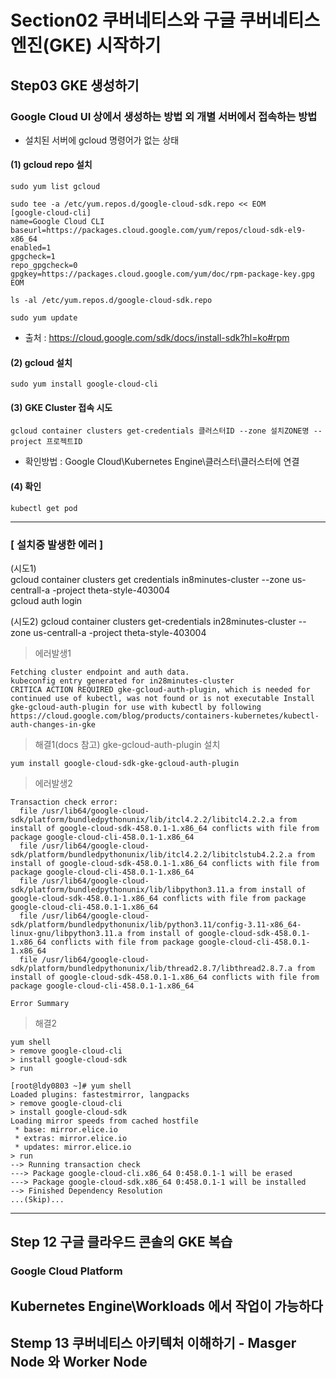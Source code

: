 # Section02 쿠버네티스와 구글 쿠버네티스 엔진(GKE) 시작하기
## Step03 GKE 생성하기
### Google Cloud UI 상에서 생성하는 방법 외 개별 서버에서 접속하는 방법
* 설치된 서버에 gcloud 명령어가 없는 상태
#### (1) gcloud repo 설치
```
sudo yum list gcloud
```

```
sudo tee -a /etc/yum.repos.d/google-cloud-sdk.repo << EOM
[google-cloud-cli]
name=Google Cloud CLI
baseurl=https://packages.cloud.google.com/yum/repos/cloud-sdk-el9-x86_64
enabled=1
gpgcheck=1
repo_gpgcheck=0
gpgkey=https://packages.cloud.google.com/yum/doc/rpm-package-key.gpg
EOM
```

```
ls -al /etc/yum.repos.d/google-cloud-sdk.repo
```

```
sudo yum update
```   
* 출처 : https://cloud.google.com/sdk/docs/install-sdk?hl=ko#rpm

#### (2) gcloud 설치
```
sudo yum install google-cloud-cli
```   
#### (3) GKE Cluster 접속 시도
```
gcloud container clusters get-credentials 클러스터ID --zone 설치ZONE명 --project 프로젝트ID
```
* 확인방법 : Google Cloud\Kubernetes Engine\클러스터\클러스터에 연결   
#### (4) 확인
```
kubectl get pod
```   
---
### [ 설치중 발생한 에러 ]
(시도1)   
gcloud container clusters get credentials in8minutes-cluster --zone us-centrall-a -project theta-style-403004   
gcloud auth login    

(시도2)
gcloud container clusters get-credentials in28minutes-cluster --zone us-centrall-a -project theta-style-403004   
> 에러발생1    
```
Fetching cluster endpoint and auth data.   
kubeconfig entry generated for in28minutes-cluster   
CRITICA ACTION REQUIRED gke-gcloud-auth-plugin, which is needed for continued use of kubectl, was not found or is not executable Install
gke-gcloud-auth-plugin for use with kubectl by following
https://cloud.google.com/blog/products/containers-kubernetes/kubectl-auth-changes-in-gke   
```
> 해결1(docs 참고) gke-gcloud-auth-plugin 설치
```
yum install google-cloud-sdk-gke-gcloud-auth-plugin   
```
> 에러발생2   
```
Transaction check error:
  file /usr/lib64/google-cloud-sdk/platform/bundledpythonunix/lib/itcl4.2.2/libitcl4.2.2.a from install of google-cloud-sdk-458.0.1-1.x86_64 conflicts with file from package google-cloud-cli-458.0.1-1.x86_64
  file /usr/lib64/google-cloud-sdk/platform/bundledpythonunix/lib/itcl4.2.2/libitclstub4.2.2.a from install of google-cloud-sdk-458.0.1-1.x86_64 conflicts with file from package google-cloud-cli-458.0.1-1.x86_64
  file /usr/lib64/google-cloud-sdk/platform/bundledpythonunix/lib/libpython3.11.a from install of google-cloud-sdk-458.0.1-1.x86_64 conflicts with file from package google-cloud-cli-458.0.1-1.x86_64
  file /usr/lib64/google-cloud-sdk/platform/bundledpythonunix/lib/python3.11/config-3.11-x86_64-linux-gnu/libpython3.11.a from install of google-cloud-sdk-458.0.1-1.x86_64 conflicts with file from package google-cloud-cli-458.0.1-1.x86_64
  file /usr/lib64/google-cloud-sdk/platform/bundledpythonunix/lib/thread2.8.7/libthread2.8.7.a from install of google-cloud-sdk-458.0.1-1.x86_64 conflicts with file from package google-cloud-cli-458.0.1-1.x86_64

Error Summary
```
> 해결2
```
yum shell   
> remove google-cloud-cli   
> install google-cloud-sdk   
> run
```   
```
[root@ldy0803 ~]# yum shell
Loaded plugins: fastestmirror, langpacks
> remove google-cloud-cli
> install google-cloud-sdk
Loading mirror speeds from cached hostfile
 * base: mirror.elice.io
 * extras: mirror.elice.io
 * updates: mirror.elice.io
> run
--> Running transaction check
---> Package google-cloud-cli.x86_64 0:458.0.1-1 will be erased
---> Package google-cloud-sdk.x86_64 0:458.0.1-1 will be installed
--> Finished Dependency Resolution
...(Skip)...
```   
---
## Step 12 구글 클라우드 콘솔의 GKE 복습   
### Google Cloud Platform   
Kubernetes Engine\Workloads 에서 작업이 가능하다   
---
## Stemp 13 쿠버네티스 아키텍처 이해하기 - Masger Node 와 Worker Node   


